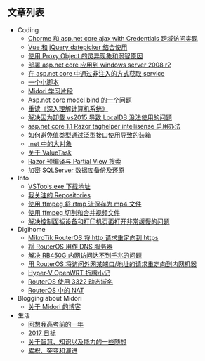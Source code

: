 
## 文章列表
* Coding
    * [Chorme 和 asp.net core ajax with Credentials 跨域访问实现](https://github.com/Ruikuan/blog/blob/master/Coding/chorme_asp.net_core_ajax_cors.md)
    * [Vue 和 jQuery datepicker 结合使用](https://github.com/Ruikuan/blog/blob/master/Coding/vue_with_jquery_datepicker.md)
    * [使用 Proxy Object 的灵异现象和弱智原因](https://github.com/Ruikuan/blog/blob/master/Coding/proxy_object_error.md)
    * [部署 asp.net core 应用到 windows server 2008 r2](https://github.com/Ruikuan/blog/blob/master/Coding/deploy_aspnetcore_to_win_server_2008_r2.md)
    * [在 asp.net core 中通过非注入的方式获取 service](https://github.com/Ruikuan/blog/blob/master/Coding/serviceprovider.md)
    * [一个小脚本](https://github.com/Ruikuan/blog/blob/master/Coding/a_simple_script.md)
    * [Midori 学习片段](https://github.com/Ruikuan/blog/blob/master/Coding/midori_lessons.md)
    * [Asp.net core model bind 的一个问题](https://github.com/Ruikuan/blog/blob/master/Coding/model_bind_issue.md)
    * [重读《深入理解计算机系统》](https://github.com/Ruikuan/blog/blob/master/Coding/computer_system_reread.md)
    * [解决因为卸载 vs2015 导致 LocalDB 没法使用的问题](https://github.com/Ruikuan/blog/blob/master/Coding/uninstall_vs2015_sucks.md)
    * [asp.net core 1.1 Razor taghelper intellisense 启用办法](https://github.com/Ruikuan/blog/blob/master/Coding/taghelper_intellisense.md)
    * [如何避免值类型通过泛型接口使用导致的装箱](https://github.com/Ruikuan/blog/blob/master/Coding/generic_interface_avoid_box.md)
    * [.net 中的大对象](https://github.com/Ruikuan/blog/blob/master/Coding/dotnet_loh.md)
    * [关于 ValueTask](https://github.com/Ruikuan/blog/blob/master/Coding/about_valuetask.md)
    * [Razor 预编译与 Partial View 搜索](https://github.com/Ruikuan/blog/blob/master/Coding/precompiled_and_partial_view.md)
    * [加密 SQLServer 数据库备份及还原](https://github.com/Ruikuan/blog/blob/master/Coding/encrypt_backup_sqlserver.md)
* Info
    * [VSTools.exe 下载地址](https://github.com/Ruikuan/blog/blob/master/Info/vstools_download_url.md)
    * [我关注的 Repositories](https://github.com/Ruikuan/blog/blob/master/Info/repositories_I_focus.md)
    * [使用 ffmpeg 将 rtmp 流保存为 mp4 文件](https://github.com/Ruikuan/blog/blob/master/Info/ffmpeg_record.md)
    * [使用 ffmpeg 切割和合并视频文件](https://github.com/Ruikuan/blog/blob/master/Info/ffmpeg_cut_concat.md)
    * [解决控制面板设备和打印机页面打开非常缓慢的问题](https://github.com/Ruikuan/blog/blob/master/Info/device_printers_slow.md)
* Digihome
    * [MikroTik RouterOS 将 http 请求重定向到 https](https://github.com/Ruikuan/blog/blob/master/RouterOS/http_redirect_to_https.md)
    * [将 RouterOS 用作 DNS 服务器](https://github.com/Ruikuan/blog/blob/master/RouterOS/custom_dns.md)
    * [解决 RB450G 内网访问达不到千兆的问题](https://github.com/Ruikuan/blog/blob/master/RouterOS/rb450g_km.md)
    * [用 RouterOS 将访问外网某端口/地址的请求重定向到内网机器](https://github.com/Ruikuan/blog/blob/master/RouterOS/redirect_to_lan.md)
    * [Hyper-V OpenWRT 折腾小记](https://github.com/Ruikuan/blog/blob/master/RouterOS/openwrt_begin.md)
    * [RouterOS 使用 3322 动态域名](https://github.com/Ruikuan/blog/blob/master/RouterOS/ddns.md)
    * [RouterOS 中的 NAT](https://github.com/Ruikuan/blog/blob/master/RouterOS/routeros_nat.md)
* Blogging about Midori
    * [关于 Midori 的博客](https://github.com/Ruikuan/blog/blob/master/Coding/blogging_about_midori.md)
* 生活
    * [回想我高考前的一年](https://github.com/Ruikuan/blog/blob/master/times/2017.md)
    * [2017 目标](https://github.com/Ruikuan/blog/blob/master/times/2017_next.md)
    * [关于智慧、知识以及能力的一些随想](https://github.com/Ruikuan/blog/blob/master/times/about1.md)
    * [累积、突变和演进](https://github.com/Ruikuan/blog/blob/master/times/accumulate_mutation_evolution.md)